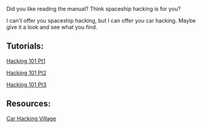 Did you like reading the manual?
Think spaceship hacking is for you?

I can't offer you spaceship hacking, but I can offer you car hacking. Maybe give it a look and see what you find. 

## Tutorials: 
[Hacking 101 Pt1](https://medium.com/@yogeshojha/car-hacking-101-practical-guide-to-exploiting-can-bus-using-instrument-cluster-simulator-part-i-cd88d3eb4a53)

[Hacking 101 Pt2](https://medium.com/@yogeshojha/car-hacking-101-practical-guide-to-exploiting-can-bus-using-instrument-cluster-simulator-part-ee998570758)

[Hacking 101 Pt3](https://medium.com/@yogeshojha/car-hacking-101-practical-guide-to-exploiting-can-bus-using-instrument-cluster-simulator-part-ea40c05c49cd)


## Resources: 
[Car Hacking Village](https://www.carhackingvillage.com/)
